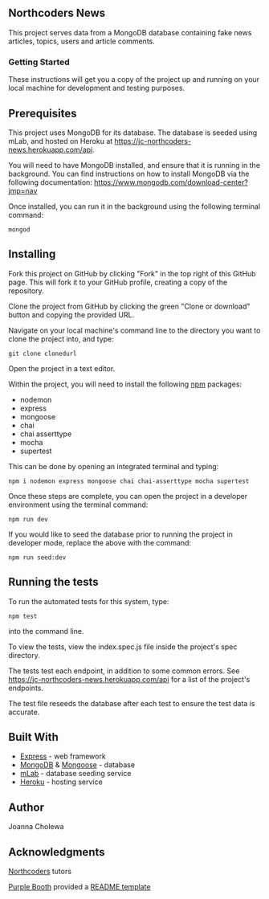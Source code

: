 ## Northcoders News
This project serves data from a MongoDB database containing fake news articles, topics, users and article comments. 

### Getting Started
These instructions will get you a copy of the project up and running on your local machine for development and testing purposes.

## Prerequisites

This project uses MongoDB for its database. The database is seeded using mLab, and hosted on Heroku at https://jc-northcoders-news.herokuapp.com/api. 

You will need to have MongoDB installed, and ensure that it is running in the background. You can find instructions on how to install MongoDB via the following documentation: https://www.mongodb.com/download-center?jmp=nav

Once installed, you can run it in the background using the following terminal command: 

```http
mongod
```

## Installing

Fork this project on GitHub by clicking "Fork" in the top right of this GitHub page. This will fork it to your GitHub profile, creating a copy of the repository.

Clone the project from GitHub by clicking the green "Clone or download" button and copying the provided URL.

Navigate on your local machine's command line to the directory you want to clone the project into, and type:

```http
git clone clonedurl
```

Open the project in a text editor.

Within the project, you will need to install the following [npm](https://www.npmjs.com/) packages:
  * nodemon
  * express
  * mongoose
  * chai
  * chai asserttype
  * mocha
  * supertest

This can be done by opening an integrated terminal and typing:

```http
npm i nodemon express mongoose chai chai-asserttype mocha supertest
```

Once these steps are complete, you can open the project in a developer environment using the terminal command:

```http
npm run dev
```
If you would like to seed the database prior to running the project in developer mode, replace the above with the command:

```http
npm run seed:dev
```

## Running the tests
To run the automated tests for this system, type:

```http
npm test
```
into the command line.

To view the tests, view the index.spec.js file inside the project's spec directory. 

The tests test each endpoint, in addition to some common errors. See https://jc-northcoders-news.herokuapp.com/api for a list of the project's endpoints.

The test file reseeds the database after each test to ensure the test data is accurate.

## Built With
* [Express](https://expressjs.com/) - web framework
* [MongoDB](https://www.mongodb.com/) & [Mongoose](https://mongoosejs.com/docs/) - database
* [mLab](https://mlab.com/) - database seeding service
* [Heroku](https://heroku.com/) - hosting service

## Author
Joanna Cholewa

## Acknowledgments
[Northcoders](https://northcoders.com/) tutors

[Purple Booth](https://purplebooth.co.uk/) provided a [README template](https://gist.github.com/PurpleBooth/109311bb0361f32d87a2) 